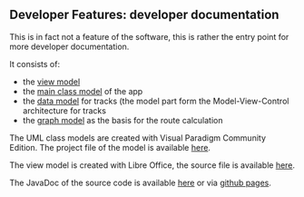 ## Developer Features: developer documentation

This is in fact not a feature of the software, this is rather the entry point for more developer documentation.

It consists of:
- the [view model](./ViewModel.png)
- the [main class model](./MainClassModel.png) of the app
- the [data model](./Model.png) for tracks (the model part form the Model-View-Control architecture for tracks
- the [graph model](./Graph.png) as the basis for the route calculation

The UML class models are created with Visual Paradigm Community Edition. 
The project file of the model is available [here](../../../more/mgmap.vpp).

The view model is created with Libre Office, the source file is available [here](../../../more/ViewModel.odg).  

The JavaDoc of the source code is available [here](../../../javadoc/index.html)
or via [github pages](https://mg4gh.github.io/MGMapViewer/javadoc/index.html).